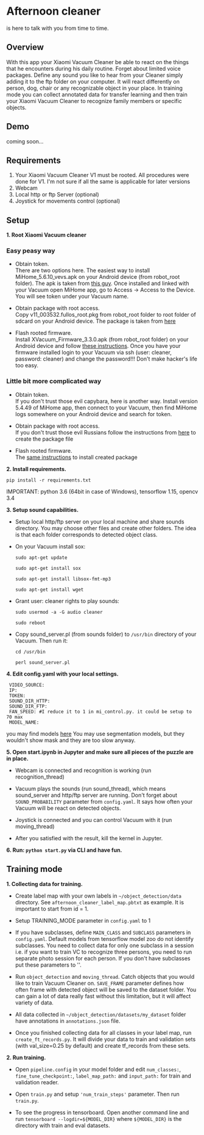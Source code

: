 # Afternoon cleaner
is here to talk with you from time to time.

## Overview
With this app your Xiaomi Vacuum Cleaner be able to react on the things that he encounters during his daily routine. Forget about limited voice packages. Define any sound you like to hear from your Cleaner simply adding it to the ftp folder on your computer. It will react differently on person, dog, chair or any recognizable object in your place.
In training mode you can collect annotated data for transfer learning and then train your Xiaomi Vacuum Cleaner to recognize family members or specific objects.

## Demo
coming soon...

## Requirements
1. Your Xiaomi Vacuum Cleaner V1 must be rooted. All procedures were done for V1. I'm not sure if all the same is applicable for later versions   
2. Webcam
3. Local http or ftp Server (optional)
4. Joystick for movements control (optional)


## Setup

**1. Root Xiaomi Vacuum cleaner**  

  ### Easy peasy way

  * Obtain token.  
      There are two options here. The easiest way to install MiHome_5.6.10_vevs.apk on your Android device (from robot_root folder). The apk is taken from [this guy](http://www.kapiba.ru/2017/11/mi-home.html). Once installed and linked with your Vacuum open MiHome app, go to Access -> Access to the Device. You will see token under your Vacuum name.

  * Obtain package with root access.  
      Copy v11_003532.fullos_root.pkg from robot_root folder to root folder of sdcard on your Android device. The package is taken from [here](http://4pda.ru/forum/index.php?showtopic=881982&st=5240)

  * Flash rooted firmware.  
      Install XVacuum_Firmware_3.3.0.apk (from robot_root folder) on your Android device and follow [these instructions](
    https://forum.xda-developers.com/android/apps-games/app-xvacuum-firmware-xiaomi-vacuum-t3896526). Once you have your firmware installed login to your Vacuum via ssh (user: cleaner, password: cleaner) and change the password!!! Don't make hacker's life too easy.

### Little bit more complicated way
  * Obtain token.  
      If you don't trust those evil capybara, here is another way. Install version 5.4.49 of MiHome app, then connect to your Vacuum, then find MiHome logs somewhere on your Android device and search for token.

  * Obtain package with root access.  
      If you don't trust those evil Russians follow the instructions from [here](https://github.com/dgiese/dustcloud/wiki/VacuumRobots-manual-update-root-Howto) to create the package file

  * Flash rooted firmware.  
      The [same instructions](https://github.com/dgiese/dustcloud/wiki/VacuumRobots-manual-update-root-Howto) to install created package

**2. Install requirements.**

`pip install -r requirements.txt`

IMPORTANT: python 3.6 (64bit in case of Windows), tensorflow 1.15, opencv 3.4

**3. Setup sound capabilities.**

  * Setup local http/ftp server on your local machine and share sounds directory. You may choose other files and create other folders. The idea is that each folder corresponds to detected object class.

  * On your Vacuum install sox:  

        sudo apt-get update

        sudo apt-get install sox  

        sudo apt-get install libsox-fmt-mp3

        sudo apt-get install wget


  * Grant user: cleaner rights to play sounds:

        sudo usermod -a -G audio cleaner  

        sudo reboot  

  * Copy sound_server.pl (from sounds folder) to `/usr/bin` directory of your Vacuum. Then run it:

        cd /usr/bin

        perl sound_server.pl  

**4. Edit config.yaml with your local settings.**

     VIDEO_SOURCE:  
     IP:  
     TOKEN:  
     SOUND_DIR_HTTP:  
     SOUND_DIR_FTP:  
     FAN_SPEED: #I reduce it to 1 in mi_control.py. it could be setup to 70 max  
     MODEL_NAME:  

  you may find models [here](https://github.com/tensorflow/models/blob/master/research/object_detection/g3doc/detection_model_zoo.md.) You may use segmentation models, but they wouldn't show mask and they are too slow anyway.

**5. Open start.ipynb in Jupyter and make sure all pieces of the puzzle are in place.**  

  * Webcam is connected and recognition is working (run recognition_thread)  

  * Vacuum plays the sounds (run sound_thread), which means sound_server and http/ftp server are running. Don't forget about `SOUND_PROBABILITY` parameter from `config.yaml`. It says how often your Vacuum will be react on detected objects.  

  * Joystick is connected and you can control Vacuum with it (run moving_thread)  

  * After you satisfied with the result, kill the kernel in Jupyter.



**6. Run: `python start.py` via CLI and have fun.**


## Training mode

**1. Collecting data for training.**

  * Create label map with your own labels in `~/object_detection/data` directory. See `afternoon_cleaner_label_map.pbtxt` as example. It is important to start from id = 1.

  * Setup TRAINING_MODE parameter in `config.yaml` to 1

  * If you have subclasses, define `MAIN_CLASS` and `SUBCLASS` parameters in `config.yaml`. Default models from tensorflow model zoo do not identify subclasses. You need to collect data for only one subclass in a session i.e. if you want to train VC to recognize three persons, you need to run separate photo session for each person. If you don't have subclasses put these parameters to ''.

  * Run `object_detection` and `moving_thread`. Catch objects that you would like to train Vacuum Cleaner on. `SAVE_FRAME` parameter defines how often frame with detected object will be saved to the dataset folder. You can gain a lot of data really fast without this limitation, but it will affect variety of data.

  * All data collected in `~/object_detection/datasets/my_dataset` folder have annotations in `annotations.json` file.

  * Once you finished collecting data for all classes in your label map, run `create_ft_records.py`. It will divide your data to train and validation sets (with val_size=0.25 by default) and create tf_records from these sets.

**2. Run training.**
  * Open `pipeline.config` in your model folder and edit `num_classes:`, `fine_tune_checkpoint:`, `label_map_path:` and `input_path:` for train and validation reader.

  * Open `train.py` and setup `'num_train_steps'` parameter. Then run `train.py`.

  * To see the progress in tensorboard. Open another command line and run `tensorboard --logdir=${MODEL_DIR}` where `${MODEL_DIR}` is the directory with train and eval datasets.
